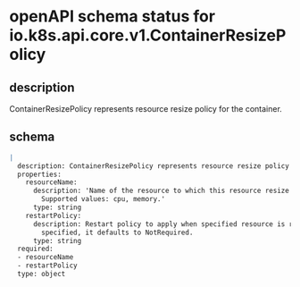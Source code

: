 # openAPI schema status for io.k8s.api.core.v1.ContainerResizePolicy

## description

ContainerResizePolicy represents resource resize policy for the container.

## schema

```yaml
|
  description: ContainerResizePolicy represents resource resize policy for the container.
  properties:
    resourceName:
      description: 'Name of the resource to which this resource resize policy applies.
        Supported values: cpu, memory.'
      type: string
    restartPolicy:
      description: Restart policy to apply when specified resource is resized. If not
        specified, it defaults to NotRequired.
      type: string
  required:
  - resourceName
  - restartPolicy
  type: object

```
